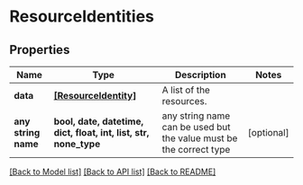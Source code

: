 # ResourceIdentities


## Properties
Name | Type | Description | Notes
------------ | ------------- | ------------- | -------------
**data** | [**[ResourceIdentity]**](ResourceIdentity.md) | A list of the resources. | 
**any string name** | **bool, date, datetime, dict, float, int, list, str, none_type** | any string name can be used but the value must be the correct type | [optional]

[[Back to Model list]](../README.md#documentation-for-models) [[Back to API list]](../README.md#documentation-for-api-endpoints) [[Back to README]](../README.md)


